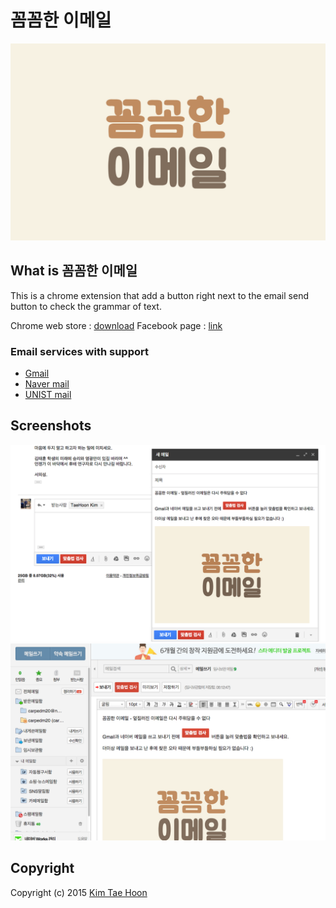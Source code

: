 꼼꼼한 이메일
=============

![logo](https://raw.githubusercontent.com/carpedm20/ggomggom-email/master/static/img/logo.png)

## What is 꼼꼼한 이메일 ##

This is a chrome extension that add a button right next to the email send button to check the grammar of text.

Chrome web store : [download](https://chrome.google.com/webstore/detail/%EA%BC%BC%EA%BC%BC%ED%95%9C-%EC%9D%B4%EB%A9%94%EC%9D%BC/enikkgcjnbdkcfjehoncjmogbilhdapf/reviews?hl=ko&gl=001)
Facebook page : [link](https://www.facebook.com/ggomggom-email)

### Email services with support ###

- [Gmail](https://mail.google.com/)
- [Naver mail](http://mail.naver.com/)
- [UNIST mail](https://mail.unist.ac.kr/)


## Screenshots ##

![logo](https://raw.githubusercontent.com/carpedm20/ggomggom-email/master/static/img/screenshot1.png)
![logo](https://raw.githubusercontent.com/carpedm20/ggomggom-email/master/static/img/screenshot2.png)


## Copyright ##

Copyright (c) 2015 [Kim Tae Hoon](http://carpedm20.github.io)
